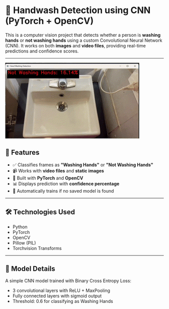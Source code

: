 # 🧼 Handwash Detection using CNN (PyTorch + OpenCV)

This is a computer vision project that detects whether a person is **washing hands** or **not washing hands** using a custom Convolutional Neural Network (CNN). It works on both **images** and **video files**, providing real-time predictions and confidence scores.

---
![Handwash Detection Demo](/output/output.gif.gif)


## 📌 Features

- ✅ Classifies frames as **"Washing Hands"** or **"Not Washing Hands"**
- 📹 Works with **video files** and **static images**
- 🧠 Built with **PyTorch** and **OpenCV**
- 📊 Displays prediction with **confidence percentage**
- 💾 Automatically trains if no saved model is found

---

## 🛠️ Technologies Used

- Python  
- PyTorch  
- OpenCV  
- Pillow (PIL)  
- Torchvision Transforms  

---

## 🎯 Model Details
A simple CNN model trained with Binary Cross Entropy Loss:
- 3 convolutional layers with ReLU + MaxPooling
- Fully connected layers with sigmoid output
- Threshold: 0.6 for classifying as Washing Hands
